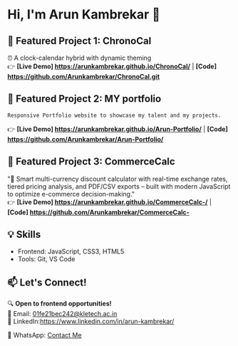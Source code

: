 # Hi, I'm Arun Kambrekar 👋

## 🚀 Featured Project 1: ChronoCal
⏰ A clock-calendar hybrid with dynamic theming  
👉 **[Live Demo] https://arunkambrekar.github.io/ChronoCal/**    | **[Code]   https://github.com/Arunkambrekar/ChronoCal.git**

## 🚀 Featured Project 2: MY portfolio
    Responsive Portfolio website to showcase my talent and my projects.
 👉 **[Live Demo] https://arunkambrekar.github.io/Arun-Portfolio/**   | **[Code]   https://github.com/Arunkambrekar/Arun-Portfolio/**

## 🚀 Featured Project 3: CommerceCalc
"🚀 Smart multi-currency discount calculator with real-time exchange rates, tiered pricing analysis, and PDF/CSV exports – built with modern JavaScript to optimize e-commerce decision-making."  
👉 **[Live Demo] https://arunkambrekar.github.io/CommerceCalc-/**    | **[Code]   https://github.com/Arunkambrekar/CommerceCalc-**

## 💡 Skills
- Frontend: JavaScript, CSS3, HTML5  
- Tools: Git, VS Code  

## 📫 Let's Connect!
🔍 **Open to frontend opportunities!**  
📧 Email: 01fe21bec242@kletech.ac.in  
🔗 LinkedIn:https://www.linkedin.com/in/arun-kambrekar/

📱 WhatsApp: [Contact Me](https://wa.me/+919353127173)
